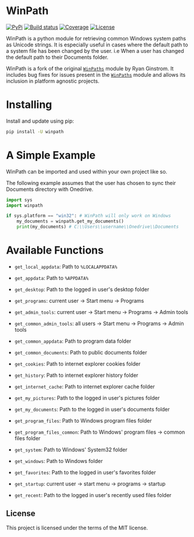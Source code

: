 # WinPath
[![PyPi](https://img.shields.io/pypi/v/winpath.svg)](https://pypi.python.org/pypi/winpath)
[![Build status](https://codecov.io/gh/git-albertomarin/winpath/branch/master/graph/badge.svg)](https://codecov.io/gh/git-albertomarin/winpath)
[![Coverage](https://ci.appveyor.com/api/projects/status/foncpfby5exty5e9?svg=true)](https://ci.appveyor.com/project/git-albertomarin/winpath)
[![License](https://img.shields.io/badge/license-MIT-blue.svg?style=flat-square)](https://en.wikipedia.org/wiki/MIT_License)

WinPath is a python module for retrieving common Windows system paths as Unicode strings.
It is especially useful in cases where the default path to a system file has been changed by the user.
i.e When a user has changed the default path to their Documents folder.

WinPath is a fork of the original [`WinPaths`](http://ginstrom.com/code/winpaths.html)
module by Ryan Ginstrom. It includes bug fixes for issues present in the
[`WinPaths`](http://ginstrom.com/code/winpaths.html)
module and allows its inclusion in platform agnostic projects.

# Installing

Install and update using pip:

```bash
pip install -U winpath
```

# A Simple Example

WinPath can be imported and used within your own project like so.

The following example assumes that the user has chosen to sync their Documents directory with Onedrive.

```python
import sys
import winpath

if sys.platform == "win32": # WinPath will only work on Windows
    my_documents = winpath.get_my_documents()
    print(my_documents) # C:\\Users\\username\\Onedrive\\Documents
```

# Available Functions

   * `get_local_appdata`: Path to `%LOCALAPPDATA%`

   * `get_appdata`: Path to `%APPDATA%`

   * `get_desktop`: Path to the logged in user's desktop folder

   * `get_programs`: current user -> Start menu -> Programs

   * `get_admin_tools`: current user -> Start menu -> Programs -> Admin tools

   * `get_common_admin_tools`: all users -> Start menu -> Programs -> Admin tools

   * `get_common_appdata`: Path to program data folder

   * `get_common_documents`: Path to public documents folder

   * `get_cookies`: Path to internet explorer cookies folder

   * `get_history`: Path to internet explorer history folder

   * `get_internet_cache`: Path to internet explorer cache folder

   * `get_my_pictures`: Path to the logged in user's pictures folder

   * `get_my_documents`: Path to the logged in user's documents folder

   * `get_program_files`: Path to Windows program files folder

   * `get_program_files_common`: Path to Windows' program files -> common files folder

   * `get_system`: Path to Windows' System32 folder

   * `get_windows`: Path to Windows folder

   * `get_favorites`: Path to the logged in user's favorites folder

   * `get_startup`: current user -> start menu -> programs -> startup

   * `get_recent`: Path to the logged in user's recently used files folder

## License

This project is licensed under the terms of the MIT license.
